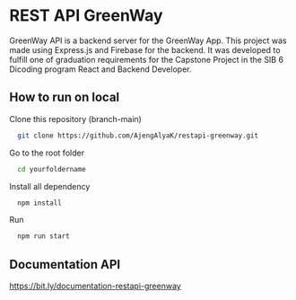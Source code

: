 
# REST API GreenWay

GreenWay API is a backend server for the GreenWay App. This project was made using Express.js and Firebase for the backend. It was developed to fulfill one of graduation requirements for the Capstone Project in the SIB 6 Dicoding program React and Backend Developer.




## How to run on local

Clone this repository (branch-main)

```bash
  git clone https://github.com/AjengAlyaK/restapi-greenway.git
```
Go to the root folder

```bash
  cd yourfoldername
```

Install all dependency

```bash
  npm install
```

Run   
```bash
  npm run start
```

## Documentation API
https://bit.ly/documentation-restapi-greenway
